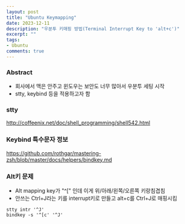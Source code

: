 ```yaml
---
layout: post
title: "Ubuntu Keymapping"
date: 2023-12-11
description: "우분투 키매핑 방법(Terminal Interrupt Key to 'alt+c')"
excerpt: ""
tags:
- Ubuntu
comments: true
---
```

### Abstract
- 회사에서 맥은 안주고 윈도우는 보안도 너무 많아서 우분투 세팅 시작
- stty, keybind 등을 적용하고자 함

### stty
http://coffeenix.net/doc/shell_programming/shell542.html

### Keybind 특수문자 정보
https://github.com/rothgar/mastering-zsh/blob/master/docs/helpers/bindkey.md

### 

### Alt키 문제
- Alt mapping key가 "^[" 인데 이게 위/아래/왼쪽/오른쪽 키랑침겹침
- 안쓰는 Ctrl+J라는 키를 interrupt키로 만들고 alt+c를 Ctrl+J로 매핑시킴
```
stty intr '^J'
bindkey -s '^[c' '^J'
```